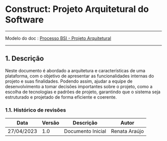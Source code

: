<h1>Construct: Projeto Arquitetural do Software</h1>

---

Modelo do doc : [Processo BSI - Projeto Arquitetural](https://docs.google.com/document/d/1i80vPaInPi5lSpI7rk4QExnO86iEmrsHBfmYRy6RDSM/edit)

---



## 1. Descrição

Neste documento é abordado a arquitetura e características de uma plataforma, com o objetivo de apresentar as funcionalidades internas do projeto e suas finalidades. Podendo assim, ajudar a equipe de desenvolvimento a tomar decisões importantes sobre o projeto, como a escolha de tecnologias e padrões de projeto, garantindo que o sistema seja estruturado e projetado de forma eficiente e coerente.

### 1.1. Histórico de revisões

| Data       | Versão | Descrição                                       | Autor           |
| ---------- | ------ | ----------------------------------------------- | --------------- |
| 27/04/2023 | 1.0    | Documento Inicial                               | Renata Araújo       |
